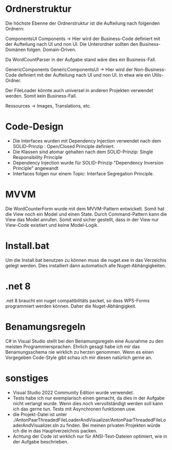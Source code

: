 # Ordnerstruktur

Die höchste Ebenne der Ordnerstruktur ist die Aufteilung nach folgenden Ordnern:

ComponentsUI
Components
-> Hier wird der Business-Code definiert mit der Aufteilung nach UI und non UI. 
   Die Unterordner sollten den Business-Domänen folgen. Domain-Driven.

   Da WordCountParser in der Aufgabe stand wäre dies ein Business-Fall.
   
GenericComponents
GenericComponentsUI
-> Hier wird der Non-Business-Code definiert mit der Aufteilung nach UI und non UI. 
   In etwa wie ein Utils-Ordner.

   Der FileLoader könnte auch universel in anderen Projekten verwendet werden. 
   Somit kein Business-Fall.

Ressources
-> Images, Translations, etc.

# Code-Design

- Die Interfaces wurden mit Dependency Injection verwendet nach dem SOLID-Prinzip : Open/Closed Principle definiert.
- Die Klassen sind atomar gehalten nach dem SOLID-Prinzip: Single Responsibility Principle
- Dependency Injection wurde für SOLID-Prinzip "Dependency Inversion Principle" angewandt
- Interfaces folgen nur einem Topic: Interface Segregation Principle.

# MVVM

Die WordCounterForm wurde mit dem MVVM-Pattern entwickelt. Somit hat die View noch ein
Model und einen State. Durch Command-Pattern kann die View das Model anrufen.
Somit wird sicher gestellt, dass in der View nur View-Code existiert und keine Model-Logik.

# Install.bat

Um die Install.bat benutzen zu können muss die nuget.exe in das Verzeichis gelegt werden.
Dies installiert dann automatisch alle Nuget-Abhängigkeiten.

# .net 8

.net 8 braucht ein nuget compatibilitäts packet, so dass WPS-Forms programmiert werden können.
Daher die Nuget-Abhängigkeit.

# Benamungsregeln

C# in Visual Studio stellt bei den Benamungsregeln eine Ausnahme zu den meisten 
Programmiersprachen. Ehrlich gesagt habe ich mir das Benamungsschema nie wirklich zu herzen 
genommen. Wenn es einen Vorgegeben Code-Style gibt schau ich mir diesen natürlich gerne an.

# sonstiges

- Visual Studio 2022 Community Edition wurde verwendet.
- Tests habe ich nur exemplarisch einen gemacht, da dies in der Aufgabe nicht verlangt wurde. Wenn dies noch vervollständigt werden soll kann ich das gerne tun. Tests mit Asynchronen funktionen usw.
- die Projekt-Datei ist unter ./AntonPaarThreadedFileLoaderAndVisualizer/AntonPaarThreadedFileLoaderAndVisualizer.sln zu finden. Bei meinen privaten Projekten würde ich die in das Hauptverzeichnis packen.
- Achtung der Code ist wirklich nur für ANSI-Text-Dateien optimiert, wie in der Aufgabe beschrieben.
